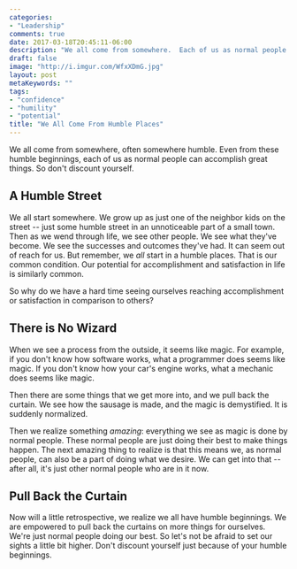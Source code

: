```yaml
---
categories:
- "Leadership"
comments: true
date: 2017-03-18T20:45:11-06:00
description: "We all come from somewhere.  Each of us as normal people can accomplish great things.  So don't discount yourself."
draft: false
image: "http://i.imgur.com/WfxXDmG.jpg"
layout: post
metaKeywords: ""
tags:
- "confidence"
- "humility"
- "potential"
title: "We All Come From Humble Places"
---
```


We all come from somewhere, often somewhere humble.  Even from these humble beginnings, each of us as normal people can accomplish great things.  So don't discount yourself.

<!--more-->

## A Humble Street 

We all start somewhere.  We grow up as just one of the neighbor kids on the street -- just some humble street in an unnoticeable part of a small town.  Then as we wend through life, we see other people.  We see what they've become.  We see the successes and outcomes they've had.  It can seem out of reach for us.  But remember, we *all* start in a humble places.  That is our common condition.  Our potential for accomplishment and satisfaction in life is similarly common.

So why do we have a hard time seeing ourselves reaching accomplishment or satisfaction in comparison to others?

## There is No Wizard

When we see a process from the outside, it seems like magic.  For example, if you don't know how software works, what a programmer does seems like magic.  If you don't know how your car's engine works, what a mechanic does seems like magic.  

Then there are some things that we get more into, and we pull back the curtain.  We see how the sausage is made, and the magic is demystified.  It is suddenly normalized.  

Then we realize something *amazing*: everything we see as magic is done by normal people.  These normal people are just doing their best to make things happen.  The next amazing thing to realize is that this means we, as normal people, can also be a part of doing what we desire.  We can get into that -- after all, it's just other normal people who are in it now.

## Pull Back the Curtain

Now will a little retrospective, we realize we all have humble beginnings.  We are empowered to pull back the curtains on more things for ourselves.  We're just normal people doing our best.  So let's not be afraid to set our sights a little bit higher.  Don't discount yourself just because of your humble beginnings.
